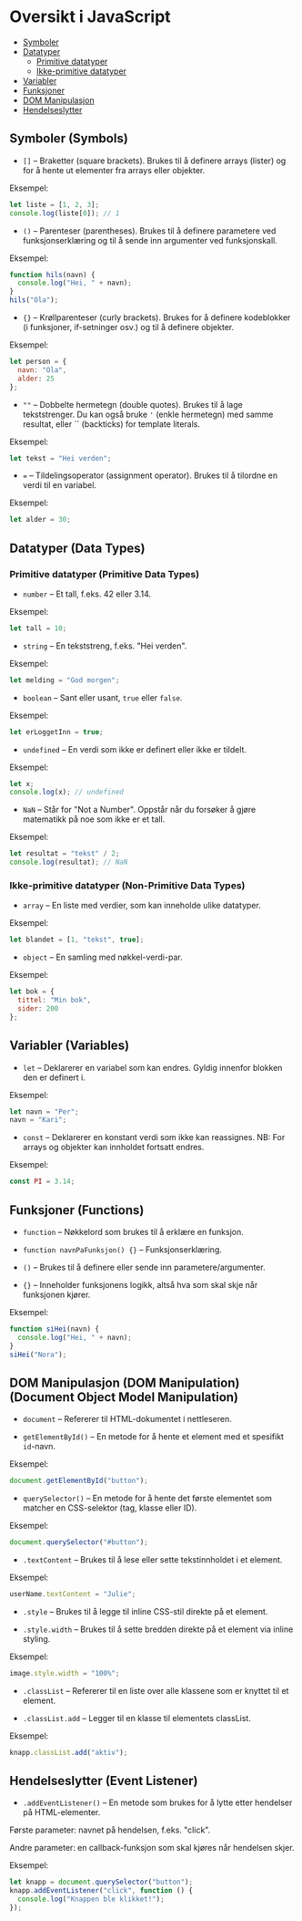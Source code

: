 # Oversikt i JavaScript
- [Symboler](#Symboler-Symbols)
- [Datatyper](#Datatyper-Data-Types)
  - [Primitive datatyper](#Primitive-datatyper-Primitive-Data-Types)
  - [Ikke-primitive datatyper](#Ikke-primitive-datatyper-Non-Primative-Data-Types)
- [Variabler](#Variabler-Variables)
- [Funksjoner](#Funksjoner-Functions)
- [DOM Manipulasjon](#DOM-Manipulasjon-DOM-Manipulation-Document-Object-Model-Manipulation)
- [Hendelseslytter](#Hendelseslytter-Event-Listener)

## Symboler (Symbols)

- `[]` – Braketter (square brackets). Brukes til å definere arrays (lister) og for å hente ut elementer fra arrays eller objekter.

Eksempel:
```javascript
let liste = [1, 2, 3];
console.log(liste[0]); // 1
```

- `()` – Parenteser (parentheses). Brukes til å definere parametere ved funksjonserklæring og til å sende inn argumenter ved funksjonskall.

Eksempel:
```javascript
function hils(navn) {
  console.log("Hei, " + navn);
}
hils("Ola");
```

- `{}` – Krøllparenteser (curly brackets). Brukes for å definere kodeblokker (i funksjoner, if-setninger osv.) og til å definere objekter.

Eksempel:
```javascript
let person = {
  navn: "Ola",
  alder: 25
};
```

- `""` – Dobbelte hermetegn (double quotes). Brukes til å lage tekststrenger. Du kan også bruke `'` (enkle hermetegn) med samme resultat, eller `` (backticks) for template literals.

Eksempel:
```javascript
let tekst = "Hei verden";
```

- `=` – Tildelingsoperator (assignment operator). Brukes til å tilordne en verdi til en variabel.

Eksempel:
```javascript
let alder = 30;
```

## Datatyper (Data Types)

### Primitive datatyper (Primitive Data Types)

- `number` – Et tall, f.eks. 42 eller 3.14.

Eksempel:
```javascript
let tall = 10;
```

- `string` – En tekststreng, f.eks. "Hei verden".

Eksempel:
```javascript
let melding = "God morgen";
```

- `boolean` – Sant eller usant, `true` eller `false`.

Eksempel:
```javascript
let erLoggetInn = true;
```

- `undefined` – En verdi som ikke er definert eller ikke er tildelt.

Eksempel:
```javascript
let x;
console.log(x); // undefined
```

- `NaN` – Står for "Not a Number". Oppstår når du forsøker å gjøre matematikk på noe som ikke er et tall.

Eksempel:
```javascript
let resultat = "tekst" / 2;
console.log(resultat); // NaN
```

### Ikke-primitive datatyper (Non-Primitive Data Types)

- `array` – En liste med verdier, som kan inneholde ulike datatyper.

Eksempel:
```javascript
let blandet = [1, "tekst", true];
```

- `object` – En samling med nøkkel-verdi-par.

Eksempel:
```javascript
let bok = {
  tittel: "Min bok",
  sider: 200
};
```

## Variabler (Variables)

- `let` – Deklarerer en variabel som kan endres. Gyldig innenfor blokken den er definert i.

Eksempel:
```javascript
let navn = "Per";
navn = "Kari";
```

- `const` – Deklarerer en konstant verdi som ikke kan reassignes. NB: For arrays og objekter kan innholdet fortsatt endres.

Eksempel:
```javascript
const PI = 3.14;
```

## Funksjoner (Functions)

- `function` – Nøkkelord som brukes til å erklære en funksjon.

- `function navnPaFunksjon() {}` – Funksjonserklæring.

- `()` – Brukes til å definere eller sende inn parametere/argumenter.

- `{}` – Inneholder funksjonens logikk, altså hva som skal skje når funksjonen kjører.

Eksempel:
```javascript
function siHei(navn) {
  console.log("Hei, " + navn);
}
siHei("Nora");
```

## DOM Manipulasjon (DOM Manipulation) (Document Object Model Manipulation)

- `document` – Refererer til HTML-dokumentet i nettleseren.

- `getElementById()` – En metode for å hente et element med et spesifikt `id`-navn.

Eksempel:
```javascript
document.getElementById("button");
```

- `querySelector()` – En metode for å hente det første elementet som matcher en CSS-selektor (tag, klasse eller ID).

Eksempel:
```javascript
document.querySelector("#button");
```

- `.textContent` – Brukes til å lese eller sette tekstinnholdet i et element.

Eksempel:
```javascript
userName.textContent = "Julie";
```

- `.style` – Brukes til å legge til inline CSS-stil direkte på et element.

- `.style.width` – Brukes til å sette bredden direkte på et element via inline styling.

Eksempel:
```javascript
image.style.width = "100%";
```

- `.classList` – Refererer til en liste over alle klassene som er knyttet til et element.

- `.classList.add` – Legger til en klasse til elementets classList.

Eksempel:
```javascript
knapp.classList.add("aktiv");
```

## Hendelseslytter (Event Listener)

- `.addEventListener()` – En metode som brukes for å lytte etter hendelser på HTML-elementer.

Første parameter: navnet på hendelsen, f.eks. "click".

Andre parameter: en callback-funksjon som skal kjøres når hendelsen skjer.

Eksempel:
```javascript
let knapp = document.querySelector("button");
knapp.addEventListener("click", function () {
  console.log("Knappen ble klikket!");
});
```

